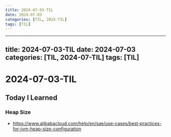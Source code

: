 ```yaml
---
title: 2024-07-03-TIL
date: 2024-07-03
categories: [TIL, 2024-TIL]
tags: [TIL]
---
```


---
title: 2024-07-03-TIL
date: 2024-07-03
categories: [TIL, 2024-07-TIL]
tags: [TIL]
---

# 2024-07-03-TIL

## Today I Learned

### Heap Size

- https://www.alibabacloud.com/help/en/sae/use-cases/best-practices-for-jvm-heap-size-configuration